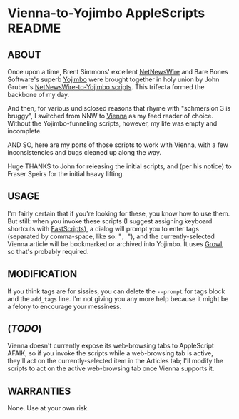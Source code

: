 # Vienna-to-Yojimbo AppleScripts README

## ABOUT

Once upon a time, Brent Simmons' excellent [NetNewsWire](http://www.newsgator.com/Individuals/NetNewsWire/ "For years, NetNewsWire set the bar for stability and simplicity in Mac feed readers. Then version 3 happened.") and Bare Bones Software's superb [Yojimbo](http://www.barebones.com/products/yojimbo/ "Yojimbo is an everything bucket that works.") were brought together in holy union by John Gruber's [NetNewsWire-to-Yojimbo scripts](http://daringfireball.net/2007/05/yojimbo_netnewswire_mailsmith "Daring Fireball: Yojimbo Import Scripts for Mailsmith and NetNewsWire"). This trifecta formed the backbone of my day.

And then, for various undisclosed reasons that rhyme with "schmersion 3 is bruggy", I switched from NNW to [Vienna](http://www.vienna-rss.org/ "Vienna is an open-source Mac OS X feed reader that doesn't sync anywhere but is stable and works well.") as my feed reader of choice. Without the Yojimbo-funneling scripts, however, my life was empty and incomplete.

AND SO, here are my ports of those scripts to work with Vienna, with a few inconsistencies and bugs cleaned up along the way.

Huge THANKS to John for releasing the initial scripts, and (per his notice) to Fraser Speirs for the initial heavy lifting.

## USAGE

I'm fairly certain that if you're looking for these, you know how to use them. But still: when you invoke these scripts (I suggest assigning keyboard shortcuts with [FastScripts](http://www.red-sweater.com/fastscripts/ "FastScripts lets you assign shortcuts to AppleScripts, and now it's free for 10-shortcut use so get downloading you miser.")), a dialog will prompt you to enter tags (separated by comma-space, like so: "`, `"), and the currently-selected Vienna article will be bookmarked or archived into Yojimbo. It uses [Growl](http://growl.info/ "Growl does notifications and stuff and look everybody uses it so just download it."), so that's probably required.

## MODIFICATION

If you think tags are for sissies, you can delete the `--prompt` for tags block and the `add_tags` line. I'm not giving you any more help because it might be a felony to encourage your messiness.

## (*TODO*)

Vienna doesn't currently expose its web-browsing tabs to AppleScript AFAIK, so if you invoke the scripts while a web-browsing tab is active, they'll act on the currently-selected item in the Articles tab; I'll modify the scripts to act on the active web-browsing tab once Vienna supports it.

## WARRANTIES

None. Use at your own risk.
